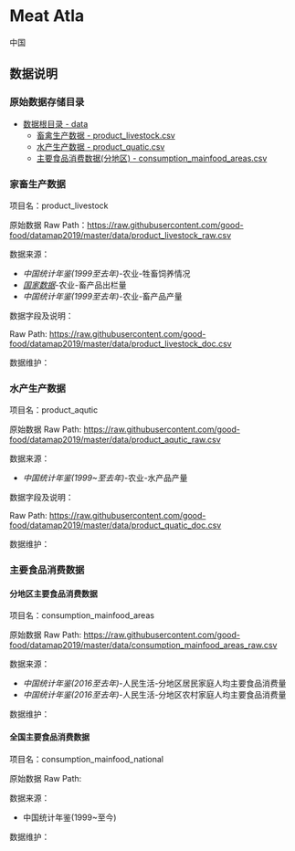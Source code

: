 # Meat Atla
中国

## 数据说明
### 原始数据存储目录
 
- [数据根目录 - data](https://github.com/good-food/datamap2019/tree/master/data)
    - [畜禽生产数据 - product_livestock.csv](https://github.com/good-food/datamap2019/blob/master/data/product_livestock_raw.csv)
    - [水产生产数据 - product_quatic.csv](https://github.com/good-food/datamap2019/blob/master/data/product_quatic_raw.csv)
    - [主要食品消费数据(分地区) - consumption_mainfood_areas.csv](https://github.com/good-food/datamap2019/tree/master/data/consumption_mainfood_areas_raw.csv)
    

### 家畜生产数据

项目名：product_livestock

原始数据 Raw Path：https://raw.githubusercontent.com/good-food/datamap2019/master/data/product_livestock_raw.csv

数据来源：
- *中国统计年鉴(1999至去年)*-农业-牲畜饲养情况
- *[国家数据](http://data.stats.gov.cn/easyquery.htm?cn=E0103)*-农业-畜产品出栏量
- *中国统计年鉴(1999至去年)*-农业-畜产品产量

数据字段及说明：

Raw Path: https://raw.githubusercontent.com/good-food/datamap2019/master/data/product_livestock_doc.csv


数据维护：

### 水产生产数据

项目名：product_aqutic

原始数据 Raw Path: https://raw.githubusercontent.com/good-food/datamap2019/master/data/product_aqutic_raw.csv

数据来源：
- *中国统计年鉴(1999~至去年)*-农业-水产品产量

数据字段及说明：

Raw Path: https://raw.githubusercontent.com/good-food/datamap2019/master/data/product_quatic_doc.csv

数据维护：

### 主要食品消费数据
#### 分地区主要食品消费数据

项目名：consumption_mainfood_areas

原始数据 Raw Path: https://raw.githubusercontent.com/good-food/datamap2019/master/data/consumption_mainfood_areas_raw.csv

数据来源：
- *中国统计年鉴(2016至去年)*-人民生活-分地区居民家庭人均主要食品消费量
- *中国统计年鉴(2016至去年)*-人民生活-分地区农村家庭人均主要食品消费量

数据维护：

#### 全国主要食品消费数据

项目名：consumption_mainfood_national

原始数据 Raw Path: 

数据来源：
- 中国统计年鉴(1999~至今)

数据维护：